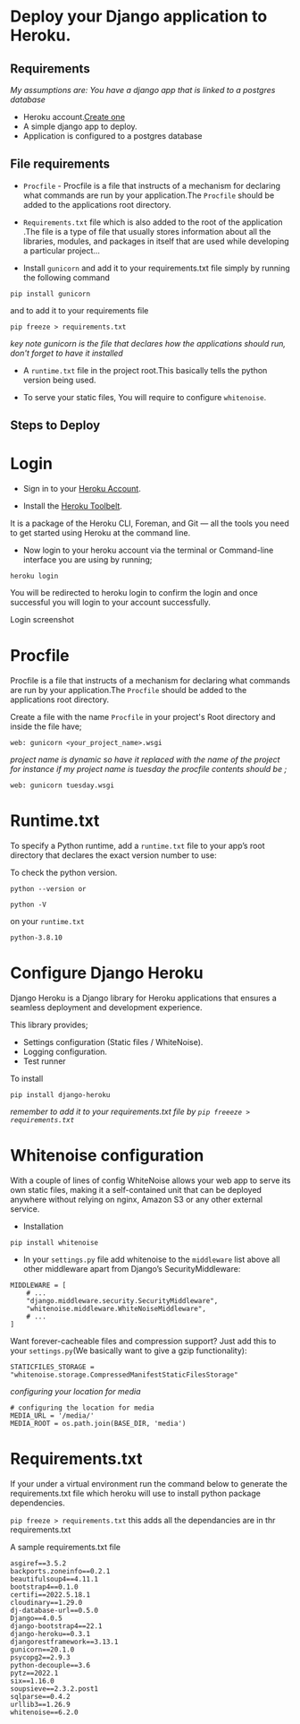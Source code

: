 # Deploy your Django application to Heroku.

## Requirements

*My assumptions are: You have a django app that is linked to a postgres database*

* Heroku account.[Create one](https://dashboard.heroku.com/)
* A simple django app to deploy.
* Application is configured to a postgres database 

## File requirements

* `Procfile` - Procfile is a file that instructs of  a mechanism for declaring what commands are run by your application.The `Procfile` should be added to the applications root directory.

* `Requirements.txt` file which is also added to the root of the application .The file is a type of file that usually stores information about all the libraries, modules, and packages in itself that are used while developing a particular project...

* Install `gunicorn` and add it to your requirements.txt file simply by running the following command 

```
pip install gunicorn
```
and to add it to your requirements file

```
pip freeze > requirements.txt
```
*key note gunicorn is the file that declares how the applications should run, don't forget to have it installed*

* A `runtime.txt` file in the project root.This basically tells the python version being used.

* To serve your static files, You will require to configure `whitenoise`.

## Steps to Deploy

# Login

* Sign in to your [Heroku Account](https://dashboard.heroku.com/).

* Install the [Heroku Toolbelt](https://devcenter.heroku.com/articles/heroku-cli).

It is  a package of the Heroku CLI, Foreman, and Git — all the tools you need to get started using Heroku at the command line.

* Now login to your heroku account via the terminal or Command-line interface you are using by running;

```
heroku login
```
You will be redirected to heroku login to confirm the login and once successful you will login to your account successfully.

Login screenshot


# Procfile

Procfile is a file that instructs of  a mechanism for declaring what commands are run by your application.The `Procfile` should be added to the applications root directory.

Create a file with the name `Procfile` in your project's Root directory and inside the file have;

```
web: gunicorn <your_project_name>.wsgi
```

*project name is dynamic so have it replaced with the name of the project for instance if my project name is tuesday the procfile contents should be ;*

```
web: gunicorn tuesday.wsgi
```

# Runtime.txt

To specify a Python runtime, add a `runtime.txt` file to your app’s root directory that declares the exact version number to use:

To check the python version.
```
python --version or
```

```
python -V
```

on your ` runtime.txt ` 

```
python-3.8.10
```

# Configure Django Heroku

Django Heroku is a Django library for Heroku applications that ensures a seamless deployment and development experience.

This library provides;

* Settings configuration (Static files / WhiteNoise).
* Logging configuration.
* Test runner

To install
```
pip install django-heroku   
```
*remember to add it to your requirements.txt file by `pip freeeze > requirements.txt`*

# Whitenoise configuration

With a couple of lines of config WhiteNoise allows your web app to serve its own static files, making it a self-contained unit that can be deployed anywhere without relying on nginx, Amazon S3 or any other external service.

* Installation

```
pip install whitenoise
```

* In your `settings.py` file add whitenoise to the `middleware` list
above all other middleware apart from Django’s SecurityMiddleware:

```
MIDDLEWARE = [
    # ...
    "django.middleware.security.SecurityMiddleware",
    "whitenoise.middleware.WhiteNoiseMiddleware",
    # ...
]
```
Want forever-cacheable files and compression support? Just add this to your `settings.py`(We basically want to give a gzip functionality):

```
STATICFILES_STORAGE = "whitenoise.storage.CompressedManifestStaticFilesStorage"
```

*configuring your location for media* 

```
# configuring the location for media
MEDIA_URL = '/media/'
MEDIA_ROOT = os.path.join(BASE_DIR, 'media')

```

# Requirements.txt

If your under a virtual environment run the command below to generate the requirements.txt file which heroku will use to install python package dependencies.

`pip freeze > requirements.txt` this adds all the dependancies are in thr requirements.txt

A sample requirements.txt file

```
asgiref==3.5.2
backports.zoneinfo==0.2.1
beautifulsoup4==4.11.1
bootstrap4==0.1.0
certifi==2022.5.18.1
cloudinary==1.29.0
dj-database-url==0.5.0
Django==4.0.5
django-bootstrap4==22.1
django-heroku==0.3.1
djangorestframework==3.13.1
gunicorn==20.1.0
psycopg2==2.9.3
python-decouple==3.6
pytz==2022.1
six==1.16.0
soupsieve==2.3.2.post1
sqlparse==0.4.2
urllib3==1.26.9
whitenoise==6.2.0
```
















